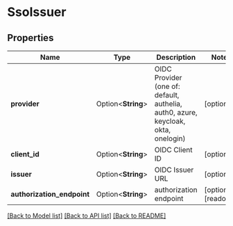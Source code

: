 # SsoIssuer

## Properties

Name | Type | Description | Notes
------------ | ------------- | ------------- | -------------
**provider** | Option<**String**> | OIDC Provider (one of: default, authelia, auth0, azure, keycloak, okta, onelogin) | [optional]
**client_id** | Option<**String**> | OIDC Client ID | [optional]
**issuer** | Option<**String**> | OIDC Issuer URL | [optional]
**authorization_endpoint** | Option<**String**> | authorization endpoint | [optional][readonly]

[[Back to Model list]](../README.md#documentation-for-models) [[Back to API list]](../README.md#documentation-for-api-endpoints) [[Back to README]](../README.md)



